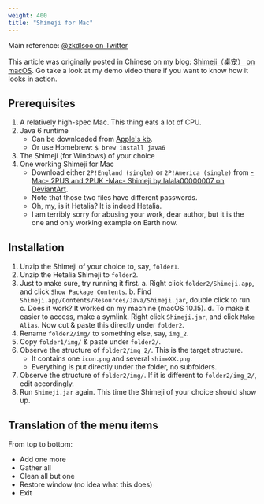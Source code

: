 ```yaml
---
weight: 400
title: "Shimeji for Mac"
---
```


Main reference: [@zkdlsoo on Twitter](https://twitter.com/zkdlsoo/status/986176637946359808)

This article was originally posted in Chinese on my blog: [Shimeji（桌宠） on macOS](https://blog.loikein.one/posts/2021-02-22-shimeji-for-macos/). Go take a look at my demo video there if you want to know how it looks in action.

## Prerequisites

1. A relatively high-spec Mac. This thing eats a lot of CPU.
1. Java 6 runtime
    - Can be downloaded from [Apple's kb](https://support.apple.com/kb/DL1572?locale=en_US).
    - Or use Homebrew: `$ brew install java6`
1. The Shimeji (for Windows) of your choice
1. One working Shimeji for Mac
    - Download either `2P!England (single)` or `2P!America (single)` from [-Mac- 2PUS and 2PUK -Mac- Shimeji by lalala00000007 on DeviantArt](https://www.deviantart.com/lalala00000007/art/Mac-2PUS-and-2PUK-Mac-Shimeji-360524267).
    - Note that those two files have different passwords.
    - Oh, my, is it Hetalia? It is indeed Hetalia.
    - I am terribly sorry for abusing your work, dear author, but it is the one and only working example on Earth now.

## Installation

1. Unzip the Shimeji of your choice to, say, `folder1`.
1. Unzip the Hetalia Shimeji to `folder2`.
1. Just to make sure, try running it first.
    a. Right click `folder2/Shimeji.app`, and click `Show Package Contents`.
    b. Find `Shimeji.app/Contents/Resources/Java/Shimeji.jar`, double click to run.
    c. Does it work? It worked on my machine (macOS 10.15).
    d. To make it easier to access, make a symlink. Right click `Shimeji.jar`, and click `Make Alias`. Now cut & paste this directly under `folder2`.
1. Rename `folder2/img/` to something else, say, `img_2`.
1. Copy `folder1/img/` & paste under `folder2/`.
1. Observe the structure of `folder2/img_2/`. This is the target structure.
    - It contains one `icon.png` and several `shimeXX.png`.
    - Everything is put directly under the folder, no subfolders.
1. Observe the structure of `folder2/img/`. If it is different to `folder2/img_2/`, edit accordingly.
1. Run `Shimeji.jar` again. This time the Shimeji of your choice should show up.

## Translation of the menu items

From top to bottom:

- Add one more
- Gather all
- Clean all but one
- Restore window (no idea what this does)
- Exit
